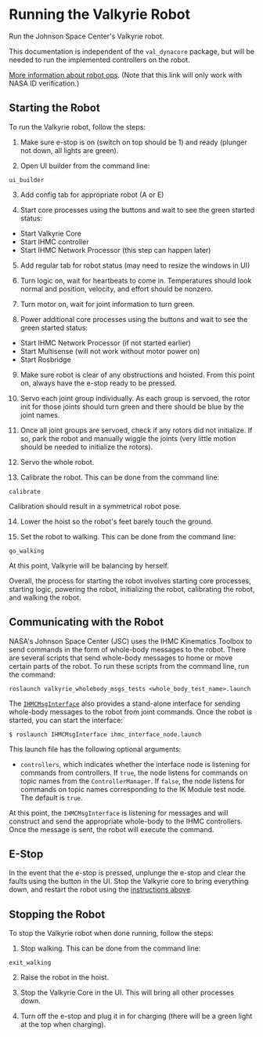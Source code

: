 # Running the Valkyrie Robot
Run the Johnson Space Center's Valkyrie robot.

This documentation is independent of the `val_dynacore` package, but will be needed to run the implemented controllers on the robot.

[More information about robot ops](https://bender.jsc.nasa.gov/confluence/pages/viewpage.action?spaceKey=PRJV&title=Copy+of+Robot+Ops+Notes).  (Note that this link will only work with NASA ID verification.)



## Starting the Robot
To run the Valkyrie robot, follow the steps:

1. Make sure e-stop is on (switch on top should be 1) and ready (plunger not down, all lights are green).

2. Open UI builder from the command line:
```
ui_builder
```

3. Add config tab for appropriate robot (A or E)

4. Start core processes using the buttons and wait to see the green started status:
- Start Valkyrie Core
- Start IHMC controller
- Start IHMC Network Processor (this step can happen later)

5. Add regular tab for robot status (may need to resize the windows in UI)

6. Turn logic on, wait for heartbeats to come in.  Temperatures should look normal and position, velocity, and effort should be nonzero.

7. Turn motor on, wait for joint information to turn green.

8. Power additional core processes using the buttons and wait to see the green started status:
- Start IHMC Network Processor (if not started earlier)
- Start Multisense (will not work without motor power on)
- Start Rosbridge

9. Make sure robot is clear of any obstructions and hoisted.  From this point on, always have the e-stop ready to be pressed.

10. Servo each joint group individually.  As each group is servoed, the rotor init for those joints should turn green and there should be blue by the joint names.

11. Once all joint groups are servoed, check if any rotors did not initialize.  If so, park the robot and manually wiggle the joints (very little motion should be needed to initialize the rotors).

12. Servo the whole robot.

13. Calibrate the robot.  This can be done from the command line:
```
calibrate
```
Calibration should result in a symmetrical robot pose.

14. Lower the hoist so the robot's feet barely touch the ground.

15. Set the robot to walking.  This can be done from the command line:
```
go_walking
```
At this point, Valkyrie will be balancing by herself.

Overall, the process for starting the robot involves starting core processes, starting logic, powering the robot, initializing the robot, calibrating the robot, and walking the robot.



## Communicating with the Robot
NASA's Johnson Space Center (JSC) uses the IHMC Kinematics Toolbox to send commands in the form of whole-body messages to the robot.  There are several scripts that send whole-body messages to home or move certain parts of the robot.  To run these scripts from the command line, run the command:
```
roslaunch valkyrie_wholebody_msgs_tests <whole_body_test_name>.launch
```

The [`IHMCMsgInterface`](https://github.com/esheetz/IHMCMsgInterface) also provides a stand-alone interface for sending whole-body messages to the robot from joint commands.  Once the robot is started, you can start the interface:
```
$ roslaunch IHMCMsgInterface ihmc_interface_node.launch
```
This launch file has the following optional arguments:
- `controllers`, which indicates whether the interface node is listening for commands from controllers.  If `true`, the node listens for commands on topic names from the `ControllerManager`.  If `false`, the node listens for commands on topic names corresponding to the IK Module test node.  The default is `true`.

At this point, the `IHMCMsgInterface` is listening for messages and will construct and send the appropriate whole-body to the IHMC controllers.  Once the message is sent, the robot will execute the command.



## E-Stop
In the event that the e-stop is pressed, unplunge the e-stop and clear the faults using the button in the UI.  Stop the Valkyrie core to bring everything down, and restart the robot using the [instructions above](#starting-the-robot).



## Stopping the Robot
To stop the Valkyrie robot when done running, follow the steps:

1. Stop walking.  This can be done from the command line:
```
exit_walking
```

2. Raise the robot in the hoist.

3. Stop the Valkyrie Core in the UI.  This will bring all other processes down.

4. Turn off the e-stop and plug it in for charging (there will be a green light at the top when charging).
